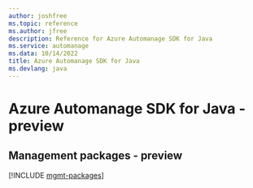 ```yaml
---
author: joshfree
ms.topic: reference
ms.author: jfree
description: Reference for Azure Automanage SDK for Java
ms.service: automanage
ms.data: 10/14/2022
title: Azure Automanage SDK for Java
ms.devlang: java
---
```

# Azure Automanage SDK for Java - preview

## Management packages - preview
[!INCLUDE [mgmt-packages](automanage-mgmt-index.md)]